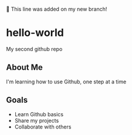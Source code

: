 🚀 This line was added on my new branch!
# hello-world
My second github repo
## About Me
I'm learning how to use Github, one step at a time
## Goals
- Learn Github basics
- Share my projects
- Collaborate with others

